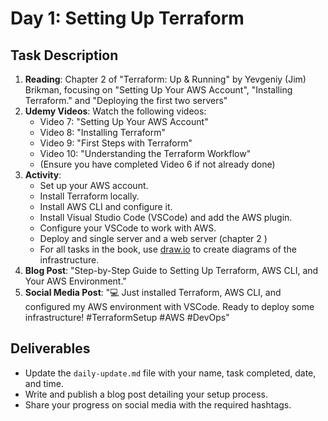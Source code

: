 # Day 1: Setting Up Terraform

## Task Description

1. **Reading**: Chapter 2 of "Terraform: Up & Running" by Yevgeniy (Jim) Brikman, focusing on "Setting Up Your AWS Account", "Installing Terraform." and "Deploying the first two servers"
2. **Udemy Videos**: Watch the following videos: 
   - Video 7: "Setting Up Your AWS Account"
   - Video 8: "Installing Terraform"
   - Video 9: "First Steps with Terraform"
   - Video 10: "Understanding the Terraform Workflow"
   - (Ensure you have completed Video 6 if not already done)
3. **Activity**: 
   - Set up your AWS account.
   - Install Terraform locally.
   - Install AWS CLI and configure it.
   - Install Visual Studio Code (VSCode) and add the AWS plugin.
   - Configure your VSCode to work with AWS.
   - Deploy and single server and a web server (chapter 2 )
   - For all tasks in the book, use [draw.io](https://app.diagrams.net/) to create diagrams of the infrastructure.
4. **Blog Post**: "Step-by-Step Guide to Setting Up Terraform, AWS CLI, and Your AWS Environment."
5. **Social Media Post**: "💻 Just installed Terraform, AWS CLI, and configured my AWS environment with VSCode. Ready to deploy some infrastructure! #TerraformSetup #AWS #DevOps"

## Deliverables

- Update the `daily-update.md` file with your name, task completed, date, and time.
- Write and publish a blog post detailing your setup process.
- Share your progress on social media with the required hashtags.
